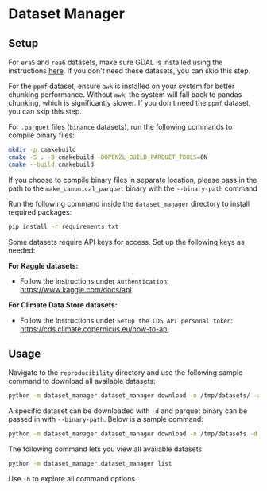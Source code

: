 # Dataset Manager

## Setup
For `era5` and `rea6` datasets, make sure GDAL is installed using the instructions [here](https://mothergeo-py.readthedocs.io/en/latest/development/how-to/gdal-ubuntu-pkg.html#install-gdal-for-python). If you don't need these datasets, you can skip this step.

For the `ppmf` dataset, ensure `awk` is installed on your system for better chunking performance. Without `awk`, the system will fall back to pandas chunking, which is significantly slower. If you don't need the `ppmf` dataset, you can skip this step.

For `.parquet` files (`binance` datasets), run the following commands to compile binary files:

```bash
mkdir -p cmakebuild
cmake -S . -B cmakebuild -DOPENZL_BUILD_PARQUET_TOOLS=ON
cmake --build cmakebuild
```
If you choose to compile binary files in separate location, please pass in the path to the `make_canonical_parquet` binary with the `--binary-path` command

Run the following command inside the `dataset_manager` directory to install required packages:
```bash
pip install -r requirements.txt
```

Some datasets require API keys for access. Set up the following keys as needed:

**For Kaggle datasets:**
- Follow the instructions under `Authentication`: https://www.kaggle.com/docs/api

**For Climate Data Store datasets:**
- Follow the instructions under `Setup the CDS API personal token`: https://cds.climate.copernicus.eu/how-to-api


## Usage
Navigate to the `reproducibility` directory and use the following sample command to download all available datasets:
```bash
python -m dataset_manager.dataset_manager download -o /tmp/datasets/ -a
```

A specific dataset can be downloaded with `-d` and parquet binary can be passed in with `--binary-path`. Below is a sample command:
```bash
python -m dataset_manager.dataset_manager download -o /tmp/datasets -d binance --binary-path=$HOME/openzl/cmakebuild/tools/parquet/make_canonical_parquet
```

The following command lets you view all available datasets:
```bash
python -m dataset_manager.dataset_manager list
```

Use `-h` to explore all command options.

